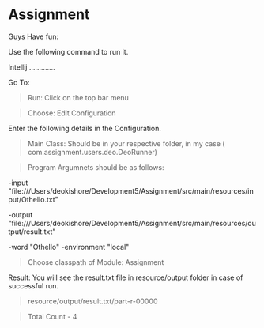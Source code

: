 # Assignment
Guys Have fun:

Use the following command to run it.

Intellij
.............

Go To:
> Run: Click on the top bar menu

> Choose: Edit Configuration

Enter the following details in the Configuration.

> Main Class: Should be in your respective folder, in my case ( com.assignment.users.deo.DeoRunner)

> Program Argumnets should be as follows:

-input "file:///Users/deokishore/Development5/Assignment/src/main/resources/input/Othello.txt"

-output "file:///Users/deokishore/Development5/Assignment/src/main/resources/output/result.txt"

-word "Othello" -environment "local"

>Choose classpath of Module:
 Assignment


Result: You will see the result.txt file in resource/output folder in case of successful run.

> resource/output/result.txt/part-r-00000

> Total Count - 4